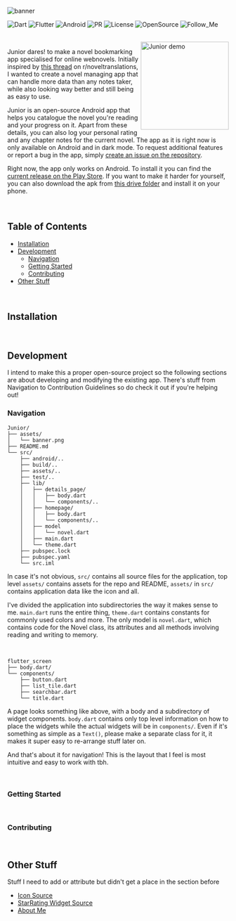 ![banner](https://github.com/OverPoweredDev/Junior/blob/master/misc/banner.png)

![Dart](https://img.shields.io/badge/Dart-blue?style=for-the-badge&logo=dart&logoColor=white)
![Flutter](https://img.shields.io/badge/Flutter-lightblue?style=for-the-badge&logo=flutter&logoColor=darkblue)
![Android](https://img.shields.io/badge/Android-lightgreen?style=for-the-badge&logo=android&logoColor=darkgreen)
![PR](https://img.shields.io/badge/PRs-welcome-red?style=for-the-badge)
![License](https://img.shields.io/badge/License-GPLv3-purple?style=for-the-badge)
![OpenSource](https://img.shields.io/badge/Open%20Source-greun?style=for-the-badge)
![Follow_Me](https://img.shields.io/github/followers/OverPoweredDev?style=for-the-badge)

<br>

<img align="right" width="200" src="https://github.com/OverPoweredDev/Junior/blob/master/misc/Junior_demo.gif" alt="Junior demo">

Junior dares! to make a novel bookmarking app specialised for online webnovels. Initially inspired
by [this thread](https://www.reddit.com/r/noveltranslations/comments/p8hx5a/i_want_to_know_if_anyone_does_this_too_and_if_not/h9qt309) on r/noveltranslations, I
wanted to create a novel managing app that can handle more data than any notes taker, while also looking way better and still being as easy to use.

Junior is an open-source Android app that helps you catalogue the novel you're reading and your progress on it. Apart from these details, you can also log your
personal rating and any chapter notes for the current novel. The app as it is right now is only available on Android and in dark mode. To request additional
features or report a bug in the app, simply [create an issue on the repository](https://github.com/OverPoweredDev/Junior/issues/new/choose).

Right now, the app only works on Android. To install it you can find the [current release on the Play Store](). If you want to make it harder for yourself, you
can also download the apk from [this drive folder](https://drive.google.com/drive/folders/1rwawC45TR2Fu8pQFKax5P_FVzVsjeiHa?usp=sharing) and install it on your
phone.

<br>

## Table of Contents

- [Installation](#installation)
- [Development](#development)
    - [Navigation](#navigation)
    - [Getting Started](#getting-started)
    - [Contributing](#contributing)
- [Other Stuff](#other-stuff)

<br>

## Installation

<br>

## Development

I intend to make this a proper open-source project so the following sections are about developing and modifying the existing app. There's stuff from Navigation
to Contribution Guidelines so do check it out if you're helping out!

### Navigation

```
Junior/
├── assets/
│   └── banner.png
├── README.md
└── src/
    ├── android/..
    ├── build/..
    ├── assets/..
    ├── test/..
    ├── lib/
    │   ├── details_page/
    │   │   ├── body.dart
    │   │   └── components/..
    │   ├── homepage/
    │   │   ├── body.dart
    │   │   └── components/..
    │   ├── model
    │   │   └── novel.dart
    │   ├── main.dart
    │   └── theme.dart
    ├── pubspec.lock
    ├── pubspec.yaml
    └── src.iml
```

In case it's not obvious, `src/` contains all source files for the application, top level `assets/` contains assets for the repo and README, `assets/` in `src/`
contains application data like the icon and all.

I've divided the application into subdirectories the way it makes sense to me. `main.dart` runs the entire thing, `theme.dart` contains constants for commonly
used colors and more. The only model is `novel.dart`, which contains code for the Novel class, its attributes and all methods involving reading and writing to
memory.

<br>

```
flutter_screen
├── body.dart/
└── components/
    ├── button.dart
    ├── list_tile.dart
    ├── searchbar.dart
    └── title.dart
```

A page looks something like above, with a body and a subdirectory of widget components. `body.dart` contains only top level information on how to place the
widgets while the actual widgets will be in `components/`. Even if it's something as simple as a `Text()`, please make a separate class for it, it makes it
super easy to re-arrange stuff later on.

And that's about it for navigation! This is the layout that I feel is most intuitive and easy to work with tbh.

<br>

### Getting Started

<br>

### Contributing

<br>

## Other Stuff

Stuff I need to add or attribute but didn't get a place in the section before

- [Icon Source](https://www.rawpixel.com/image/2869824/free-illustration-image-reading-book-books-images-earth-tone)
- [StarRating Widget Source](https://gist.github.com/sma/1f22ef926ef878f10915aa9e00bc9eaa)
- [About Me](https://github.com/OverPoweredDev)
